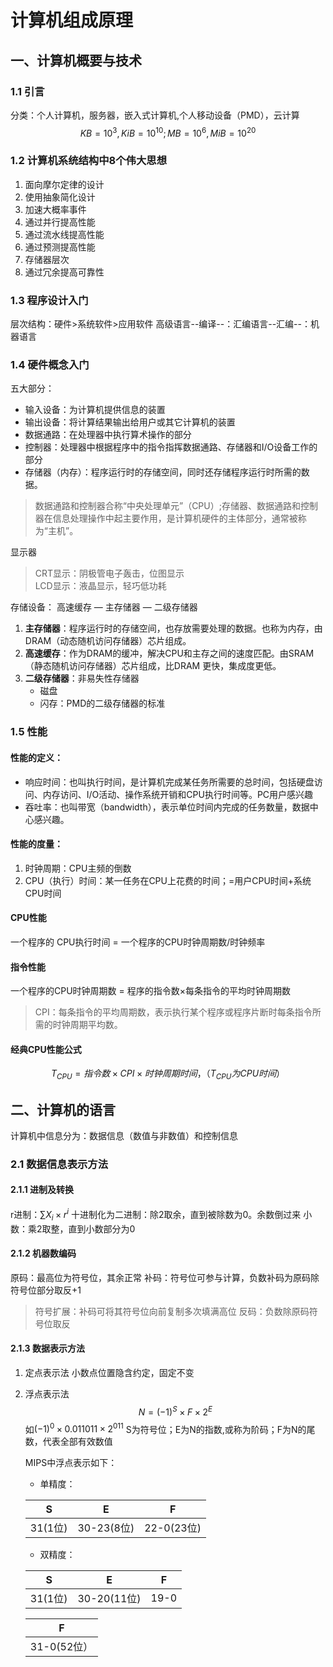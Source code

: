 # 计算机组成原理

## 一、计算机概要与技术

### 1.1 引言

分类：个人计算机，服务器，嵌入式计算机,个人移动设备（PMD），云计算
$$KB =10^3,KiB=10^{10} ;MB =10^6,MiB=10^{20}$$

### 1.2 计算机系统结构中8个伟大思想

1. 面向摩尔定律的设计
2. 使用抽象简化设计
3. 加速大概率事件
4. 通过并行提高性能
5. 通过流水线提高性能
6. 通过预测提高性能
7. 存储器层次
8. 通过冗余提高可靠性

### 1.3 程序设计入门

层次结构：硬件>系统软件>应用软件
高级语言--编译--：汇编语言--汇编--：机器语言

### 1.4 硬件概念入门

五大部分：

* 输入设备：为计算机提供信息的装置
* 输出设备：将计算结果输出给用户或其它计算机的装置
* 数据通路：在处理器中执行算术操作的部分
* 控制器：处理器中根据程序中的指令指挥数据通路、存储器和I/O设备工作的部分
* 存储器（内存）：程序运行时的存储空间，同时还存储程序运行时所需的数据。

>数据通路和控制器合称“中央处理单元”（CPU）;存储器、数据通路和控制器在信息处理操作中起主要作用，是计算机硬件的主体部分，通常被称为“主机”。

显示器
>CRT显示：阴极管电子轰击，位图显示  
>LCD显示：液晶显示，轻巧低功耗

存储设备：
高速缓存 — 主存储器 — 二级存储器

1. **主存储器**：程序运行时的存储空间，也存放需要处理的数据。也称为内存，由DRAM（动态随机访问存储器）芯片组成。  
2. **高速缓存**：作为DRAM的缓冲，解决CPU和主存之间的速度匹配。由SRAM（静态随机访问存储器）芯片组成，比DRAM 更快，集成度更低。
3. **二级存储器**：非易失性存储器
    * 磁盘
    * 闪存：PMD的二级存储器的标准

### 1.5 性能

#### 性能的定义：

* 响应时间：也叫执行时间，是计算机完成某任务所需要的总时间，包括硬盘访问、内存访问、I/O活动、操作系统开销和CPU执行时间等。PC用户感兴趣
* 吞吐率：也叫带宽（bandwidth），表示单位时间内完成的任务数量，数据中心感兴趣。

#### 性能的度量：

1. 时钟周期：CPU主频的倒数
2. CPU（执行）时间：某一任务在CPU上花费的时间；=用户CPU时间+系统CPU时间

#### CPU性能

一个程序的 CPU执行时间 = 一个程序的CPU时钟周期数/时钟频率

#### 指令性能

一个程序的CPU时钟周期数 = 程序的指令数×每条指令的平均时钟周期数
>CPI：每条指令的平均周期数，表示执行某个程序或程序片断时每条指令所需的时钟周期平均数。

#### 经典CPU性能公式

$$T_{CPU} = 指令数 \times CPI \times 时钟周期时间，（T_{CPU}为CPU时间）$$

## 二、计算机的语言

计算机中信息分为：数据信息（数值与非数值）和控制信息

### 2.1 数据信息表示方法

#### 2.1.1 进制及转换

r进制：$\sum X_i \times r^i$
十进制化为二进制：除2取余，直到被除数为0。余数倒过来
小数：乘2取整，直到小数部分为0

#### 2.1.2 机器数编码

原码：最高位为符号位，其余正常
补码：符号位可参与计算，负数补码为原码除符号位部分取反+1
>符号扩展：补码可将其符号位向前复制多次填满高位
反码：负数除原码符号位取反

#### 2.1.3 数据表示方法

1. 定点表示法
    小数点位置隐含约定，固定不变
2. 浮点表示法
    $$N=(-1)^S \times F \times 2^E$$
    如$(-1)^0\times 0.011011 \times 2^{011}$
    S为符号位；E为N的指数,或称为阶码；F为N的尾数，代表全部有效数值

    MIPS中浮点表示如下：
    * 单精度：

    S       |   E   |   F
    :-----: | :----:|:----:
    31(1位) |30-23(8位)|22-0(23位)
    * 双精度：

    S       |   E   |   F
    :-----: | :----:|:----:
    31(1位) |30-20(11位)|19-0

    F |
    :-----:|
    31-0(52位）|